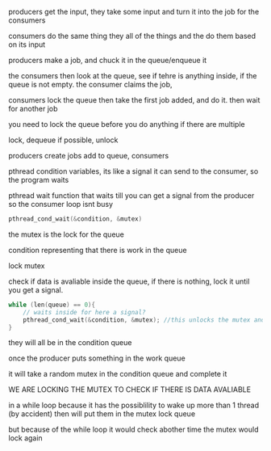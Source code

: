 producers get the input, they take some input and turn it into the job for the consumers

consumers do the same thing they all of the things and the do them based on its input

producers make a job, and chuck it in the queue/enqueue it

the consumers then look at the queue, see if tehre is anything inside, if the queue is not empty. the consumer claims the job, 

consumers lock the queue then take the first job added, and do it. then wait for another job

you need to lock the queue before you do anything if there are multiple 

lock, dequeue if possible, unlock

producers create jobs add to queue, consumers 

pthread condition variables, its like a signal it can send to the consumer, so the program waits 

pthread wait function that waits till you can get a signal from the producer so the consumer loop isnt busy

```c
pthread_cond_wait(&condition, &mutex)
```

the mutex is the lock for the queue

condition representing that there is work in the queue

lock mutex

check if data is avaliable inside the queue, if there is nothing, lock it until you get a signal. 
```c
while (len(queue) == 0){
	// waits inside for here a signal?
	pthread_cond_wait(&condition, &mutex); //this unlocks the mutex and puts the mutex in the condition queue
}
```
they will all be in the condition queue

once the producer puts something in the work queue

it will take a random mutex in the condition queue and complete it

WE ARE LOCKING THE MUTEX TO CHECK IF THERE IS DATA AVALIABLE

in a while loop because it has the possiblility to wake up more than 1 thread (by accident) then will put them in the mutex lock queue

but because of the while loop it would check abother time the mutex would lock again 